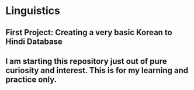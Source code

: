 # Linguistics

## First Project: Creating a very basic Korean to Hindi Database 
## I am starting this repository just out of pure curiosity and interest. This is for my learning and practice only.
